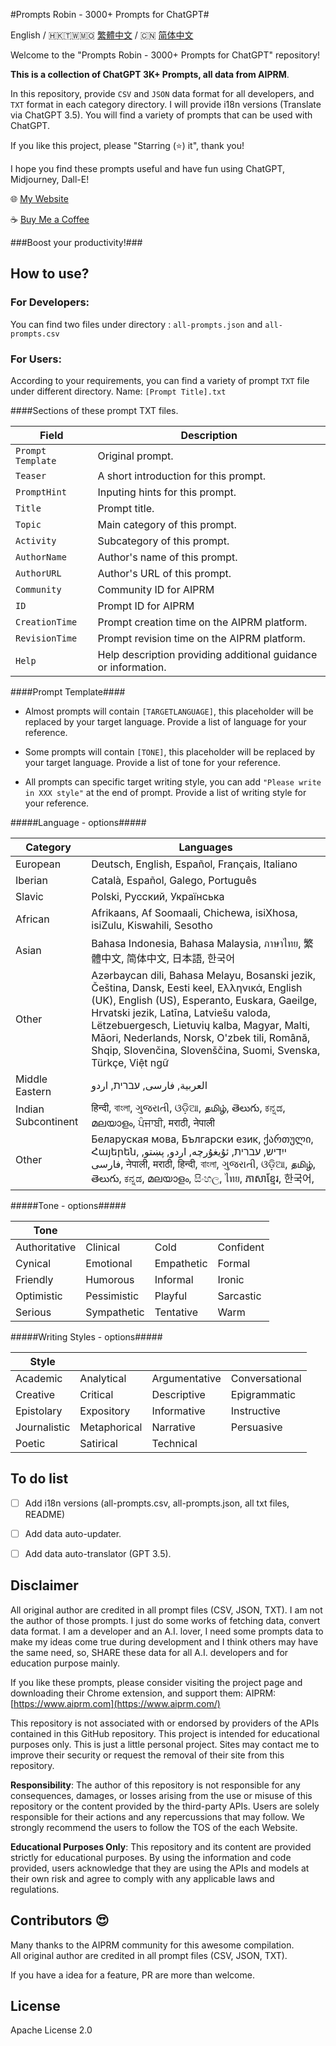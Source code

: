 #Prompts Robin - 3000+ Prompts for ChatGPT#


English / 🇭🇰🇹🇼🇲🇴 [繁體中文](./README_TW.md) / 🇨🇳 [简体中文](./README_CN.md)

Welcome to the "Prompts Robin - 3000+ Prompts for ChatGPT" repository! 

**This is a collection of ChatGPT 3K+ Prompts, all data from AIPRM**.

In this repository, provide `CSV` and `JSON` data format for all developers, and `TXT` format in each category directory. I will provide i18n versions (Translate via ChatGPT 3.5). You will find a variety of prompts that can be used with ChatGPT. 

If you like this project, please "Starring (⭐️) it", thank you!

I hope you find these prompts useful and have fun using ChatGPT, Midjourney, Dall-E!

🌐 [My Website](https://samsonhoi.com)

☕ [Buy Me a Coffee](https://bmc.link/samson.h)

###Boost your productivity!###

## How to use?
### For Developers: 
You can find two files under directory : ``all-prompts.json`` and ``all-prompts.csv``

### For Users:

According to your requirements, you can find a variety of prompt `TXT` file under different directory. Name: ``[Prompt Title].txt``

####Sections of these prompt TXT files.

| Field             | Description                                       |
|-------------------|---------------------------------------------------|
| `Prompt Template` | Original prompt.                                  |
| `Teaser`          | A short introduction for this prompt.             |
| `PromptHint`      | Inputing hints for this prompt.                   |
| `Title`           | Prompt title.                                     |
| `Topic`           | Main category of this prompt.                     |
| `Activity`        | Subcategory of this prompt.                       |
| `AuthorName`      | Author's name of this prompt.                     |
| `AuthorURL`       | Author's URL of this prompt.                      |
| `Community`       | Community ID for AIPRM                            |
| `ID`              | Prompt ID for AIPRM                               |
| `CreationTime`    | Prompt creation time on the AIPRM platform.       |
| `RevisionTime`    | Prompt revision time on the AIPRM platform.       |
| `Help`            | Help description providing additional guidance or information.  |

####Prompt Template####
* Almost prompts will contain `[TARGETLANGUAGE]`, this placeholder will be replaced by your target language. Provide a list of language for your reference.

* Some prompts will contain `[TONE]`, this placeholder will be replaced by your target language. Provide a list of tone for your reference.

* All prompts can specific target writing style, you can add `"Please write in XXX style"` at the end of prompt. Provide a list of writing style for your reference.

#####Language - options#####

| Category         | Languages                                                                                      |
|------------------|------------------------------------------------------------------------------------------------|
| European         | Deutsch, English, Español, Français, Italiano                                                  |
| Iberian          | Català, Español, Galego, Português                                                            |
| Slavic           | Polski, Русский, Українська                                                                    |
| African          | Afrikaans, Af Soomaali, Chichewa, isiXhosa, isiZulu, Kiswahili, Sesotho                        |
| Asian            | Bahasa Indonesia, Bahasa Malaysia, ภาษาไทย, 繁體中文, 简体中文, 日本語, 한국어                            |
| Other            | Azərbaycan dili, Bahasa Melayu, Bosanski jezik, Čeština, Dansk, Eesti keel, Ελληνικά, English (UK), English (US), Esperanto, Euskara, Gaeilge, Hrvatski jezik, Latīna, Latviešu valoda, Lëtzebuergesch, Lietuvių kalba, Magyar, Malti, Māori, Nederlands, Norsk, O'zbek tili, Română, Shqip, Slovenčina, Slovenščina, Suomi, Svenska, Türkçe, Việt ngữ |
| Middle Eastern   | العربية, فارسی, עברית, اردو                                                                |
| Indian Subcontinent | हिन्दी, বাংলা, ગુજરાતી, ଓଡ଼ିଆ, தமிழ், తెలుగు, ಕನ್ನಡ, മലയാളം, ਪੰਜਾਬੀ, मराठी, नेपाली                       |
| Other            | Беларуская мова, Български език, ქართული, Հայերեն, ייִדיש, עברית, ئۇيغۇرچە, اردو, پښتو, فارسی, नेपाली, मराठी, हिन्दी, বাংলা, ગુજરાતી, ଓଡ଼ିଆ, தமிழ், తెలుగు, ಕನ್ನಡ, മലയാളം, සිංහල, ไทย, ភាសាខ្មែរ, 한국어,                |

#####Tone - options#####

| Tone          |          |         |         |
|-------------- |-------------- |------------- |------------- |
| Authoritative | Clinical      | Cold         | Confident    |
| Cynical       | Emotional     | Empathetic   | Formal       |
| Friendly      | Humorous      | Informal     | Ironic       |
| Optimistic    | Pessimistic   | Playful      | Sarcastic    |
| Serious       | Sympathetic   | Tentative    | Warm         |

#####Writing Styles - options#####


| Style           |           |           |           |
|-----------------|-----------------|-----------------|-----------------|
| Academic        | Analytical      | Argumentative   | Conversational  |
| Creative        | Critical        | Descriptive     | Epigrammatic    |
| Epistolary      | Expository      | Informative     | Instructive     |
| Journalistic    | Metaphorical    | Narrative       | Persuasive      |
| Poetic          | Satirical       | Technical       |                 |

## To do list

- [ ] Add i18n versions (all-prompts.csv, all-prompts.json, all txt files, README)
- [ ] Add data auto-updater.
- [ ] Add data auto-translator (GPT 3.5).


## Disclaimer
All original author are credited in all prompt files (CSV, JSON, TXT). 
I am not the author of those prompts. I just do some works of fetching data, convert data format.
I am a developer and an A.I. lover, I need some prompts data to make my ideas come true during development and I think others may have the same need, so, SHARE these data for all A.I. developers and for education purpose mainly.

If you like these prompts, please consider visiting the project page and downloading their Chrome extension, and support them:
AIPRM: [https://www.aiprm.com](https://www.aiprm.com/)

This repository is not associated with or endorsed by providers of the APIs contained in this GitHub repository. This project is intended for educational purposes only. This is just a little personal project. Sites may contact me to improve their security or request the removal of their site from this repository.

**Responsibility**: The author of this repository is not responsible for any consequences, damages, or losses arising from the use or misuse of this repository or the content provided by the third-party APIs. Users are solely responsible for their actions and any repercussions that may follow. We strongly recommend the users to follow the TOS of the each Website.

**Educational Purposes Only**: This repository and its content are provided strictly for educational purposes. By using the information and code provided, users acknowledge that they are using the APIs and models at their own risk and agree to comply with any applicable laws and regulations.

## Contributors 😍

Many thanks to the AIPRM community for this awesome compilation.  
All original author are credited in all prompt files (CSV, JSON, TXT). 


If you have a idea for a feature, PR are more than welcome.

## License

Apache License 2.0

